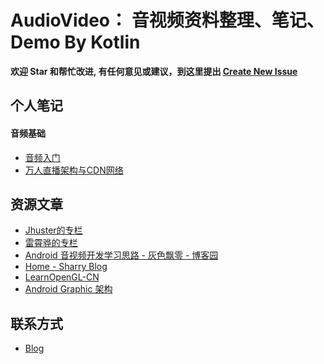 # AudioVideo： 音视频资料整理、笔记、Demo By Kotlin
**欢迎 Star 和帮忙改进, 有任何意见或建议，到这里提出 [Create New Issue](https://github.com/Bacchuc/AudioVideo/issues/new)**

## 个人笔记

#### 音频基础
- [音频入门](https://github.com/Bacchuc/AudioVideo/blob/master/notelib/src/main/java/com/bacchus/notelib/imooc/%E9%9F%B3%E9%A2%91%E5%85%A5%E9%97%A8.md)   
- [万人直播架构与CDN网络](https://github.com/Bacchuc/AudioVideo/blob/master/notelib/src/main/java/com/bacchus/notelib/cnblog/Android%20%E9%9F%B3%E8%A7%86%E9%A2%91%E5%BC%80%E5%8F%91(%E4%BA%8C)%EF%BC%9A%E4%BD%BF%E7%94%A8%20AudioRecord%20%E9%87%87%E9%9B%86%E9%9F%B3%E9%A2%91PCM%E5%B9%B6%E4%BF%9D%E5%AD%98%E5%88%B0%E6%96%87%E4%BB%B6%EF%BC%88%E5%AD%A6%E4%B9%A0%E7%AC%94%E8%AE%B0%EF%BC%89.md)

## 资源文章
- [Jhuster的专栏](https://blog.51cto.com/ticktick/category15.html)
- [雷霄骅的专栏](https://blog.csdn.net/leixiaohua1020)
- [Android 音视频开发学习思路 - 灰色飘零 - 博客园](https://www.cnblogs.com/renhui/p/7452572.html)
- [Home - Sharry Blog](https://sharrychoo.github.io/blog/)
- [LearnOpenGL-CN](https://learnopengl-cn.readthedocs.io/zh/latest/)
- [Android Graphic 架构](https://source.android.com/devices/graphics/)

## 联系方式
- [Blog](https://blog.csdn.net/qq_35699070)
